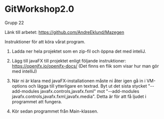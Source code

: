 # GitWorkshop2.0
Grupp 22

Länk till arbetet: 
https://github.com/AndreEklund/Mazegen


Instruktioner för att köra vårat program.

1. Ladda ner hela projektet som en zip-fil och öppna det med inteliJ.

2. Lägg till javaFX till projektet enligt följande instruktioner: 
https://openjfx.io/openjfx-docs/  (Det finns en flik som visar hur man gör med intelliJ)

3. När ni är klara med javaFX-installationen måste ni åter igen gå in i VM-options och lägga till ytterligare en
textrad. Byt ut det sista stycket "--add-modules javafx.controls,javafx.fxml" mot "--add-modules javafx.controls,javafx.fxml,javafx.media".
Detta är för att få ljudet i programmet att fungera. 

4. Kör sedan programmet från Main-klassen. 
